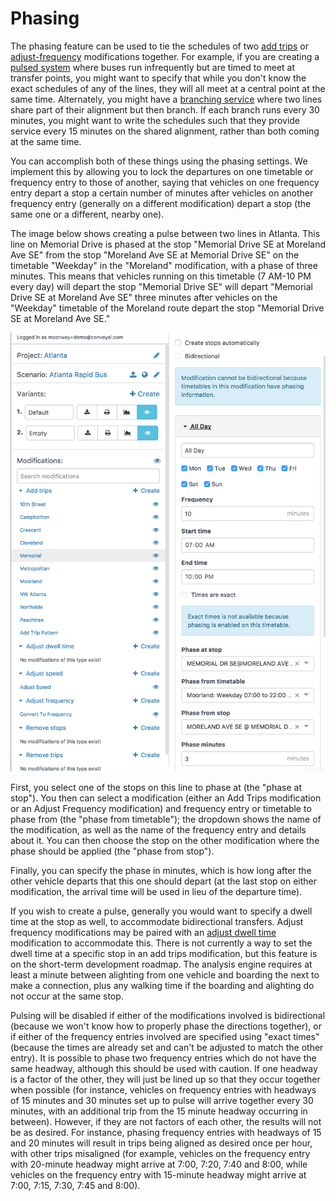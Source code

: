 # Phasing

The phasing feature can be used to tie the schedules of two [add trips](modifications.html#add-trips) or
[adjust-frequency](modifications.html#adjust-frequency) modifications together. For example,
if you are creating a [pulsed system](http://humantransit.org/2010/11/basics-finding-your-pulse.html)
where buses run infrequently but are timed to meet at transfer points, you might want to specify that
while you don't know the exact schedules of any of the lines, they will all meet at a central point
at the same time. Alternately, you might have a [branching service](http://humantransit.org/2011/02/basics-branching-or-how-transit-is-like-a-river.html)
where two lines share part of their alignment but then branch. If each branch runs every 30 minutes,
you might want to write the schedules such that they provide service every 15 minutes on the shared
alignment, rather than both coming at the same time.

You can accomplish both of these things using the phasing settings. We implement this by allowing
you to lock the departures on one timetable or frequency entry to those of another, saying that vehicles
on one frequency entry depart a stop a certain number of minutes after vehicles on another frequency
entry (generally on a different modification) depart a stop (the same one or a different, nearby one).

The image below shows creating a pulse between two lines in Atlanta. This line on Memorial
Drive is phased at the stop "Memorial Drive SE at Moreland Ave SE" from the stop "Moreland Ave SE at Memorial Drive SE"
on the timetable "Weekday" in the
"Moreland" modification, with a phase of three minutes. This means that vehicles running on this timetable
(7 AM-10 PM every day) will depart the stop "Memorial Drive SE" will depart "Memorial Drive SE at Moreland Ave SE"
three minutes after vehicles on the "Weekday" timetable of the Moreland route depart the stop
"Memorial Drive SE at Moreland Ave SE."

<img src="../img/phase.png" alt="Phasing a route in Atlanta, Georgia, USA"/>

First, you select one of the stops
on this line to phase at (the "phase at stop"). You then can select a modification (either an Add Trips modification or an
Adjust Frequency modification) and frequency entry or timetable to phase from (the "phase from timetable");
the dropdown shows the name of the modification, as well as the name of the frequency entry and details
about it. You can then choose the stop on the other modification where the phase should be applied (the "phase from stop").

Finally, you can specify the phase in minutes, which is how long after the other vehicle departs
that this one should depart (at the last stop on either modification, the arrival time will be used
in lieu of the departure time).

If you wish to create a pulse, generally you would want to specify a dwell time at the stop as well,
to accommodate bidirectional transfers. Adjust frequency modifications may be paired with an [adjust dwell time](modifications.html#adjust-dwell-time)
modification to accommodate this. There is not currently a way to set the dwell time at a specific
stop in an add trips modification, but this feature is on the short-term development roadmap. The analysis
engine requires at least a minute between alighting from one vehicle and boarding the next to make a connection,
plus any walking time if the boarding and alighting do not occur at the same stop.

Pulsing will be disabled if either of the modifications involved is bidirectional (because we won't know
how to properly phase the directions together), or if either of the frequency entries involved are
specified using "exact times" (because the times are already set and can't be adjusted to match the other entry).
It is possible to phase two frequency entries which do not have the same headway, although this should
be used with caution. If one headway is a factor of the other, they will just be lined up so that
they occur together when possible (for instance, vehicles on frequency entries with headways of 15 minutes and 30 minutes set up to pulse will arrive together every 30 minutes, with an additional trip from the 15 minute headway occurring in between).
However, if they are not factors of each other, the results will not be as desired. For instance,
phasing frequency entries with headways of 15 and 20 minutes will result in trips being aligned as desired
once per hour, with other trips misaligned (for example, vehicles on the frequency entry with 20-minute headway might arrive at 7:00, 7:20, 7:40 and 8:00, while vehicles on the frequency entry with 15-minute headway might arrive at 7:00, 7:15, 7:30, 7:45 and 8:00).
